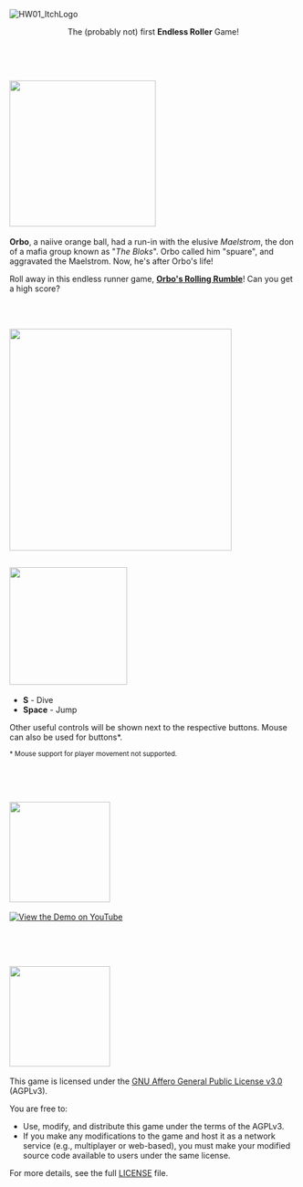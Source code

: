 ![HW01_ItchLogo](https://github.com/user-attachments/assets/757dbc55-6fbe-46a2-85b0-19521d37aed2)

<p align="center">
The (probably not) first <b>Endless Roller</b> Game!
</p>
<br></br>

## <img src="https://github.com/user-attachments/assets/221c1f5c-a1ef-445e-8164-6542306db03d" width=256 />

**Orbo**, a naiive orange ball, had a run-in with the elusive *Maelstrom*, the don of a mafia group known as "*The Bloks*". Orbo called him "spuare", and aggravated the Maelstrom. Now, he's after Orbo's life!

Roll away in this endless runner game, <ins>**Orbo's Rolling Rumble**</ins>! Can you get a high score?

<br></br>

[<img src="https://github.com/user-attachments/assets/0d133dca-9f65-4e27-a08d-ba38bda43bf9" width=389 />](https://ctom314.itch.io/orbos-rolling-rumble)


## <img src="https://github.com/user-attachments/assets/6b605794-a751-4aba-8916-a2d01260d642" width=206 />
- **S**       -   Dive
- **Space**   -   Jump

Other useful controls will be shown next to the respective buttons. Mouse can also be used for buttons*.

<sup>* Mouse support for player movement not supported.</sup>

<br></br>
 
## <img src="https://github.com/user-attachments/assets/bd04d2e9-1c5e-4979-b327-29d5f95b8ec6" width=176 />

[![View the Demo on YouTube](https://img.youtube.com/vi/j4JIMepwgpI/0.jpg)](https://www.youtube.com/watch?v=j4JIMepwgpI)

<br></br>

## <img src="https://github.com/user-attachments/assets/e2d3352f-dc78-4671-8022-b39aad2a755f" width=176 />

This game is licensed under the [GNU Affero General Public License v3.0](./LICENSE) (AGPLv3).

You are free to:
- Use, modify, and distribute this game under the terms of the AGPLv3.
- If you make any modifications to the game and host it as a network service (e.g., multiplayer or web-based), you must make your modified source code available to users under the same license.

For more details, see the full [LICENSE](./LICENSE) file.
